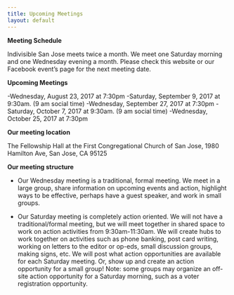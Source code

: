 ```yaml
---
title: Upcoming Meetings
layout: default
---
```


**Meeting Schedule**

Indivisible San Jose meets twice a month. We meet one Saturday morning and one Wednesday evening a month. Please check this website or our Facebook event’s page for the next meeting date.

**Upcoming Meetings**

-Wednesday, August 23, 2017 at 7:30pm
-Saturday, September 9, 2017 at 9:30am.  (9 am social time)
-Wednesday, September 27, 2017 at 7:30pm
-Saturday, October 7, 2017 at 9:30am.  (9 am social time)
-Wednesday, October 25, 2017 at 7:30pm

**Our meeting location**

The Fellowship Hall at the First Congregational Church of San Jose, 1980 Hamilton Ave, San Jose, CA 95125

**Our meeting structure**

* Our Wednesday meeting is a traditional, formal meeting. We meet in a large group, share information on upcoming events and action, highlight ways to be effective, perhaps have a guest speaker, and work in small groups.

* Our Saturday meeting is completely action oriented. We will not have a traditional/formal meeting, but we will meet together in shared space to work on action activities from 9:30am-11:30am. We will create hubs to work together on activities such as phone banking, post card writing, working on letters to the editor or op-eds, small discussion groups, making signs, etc. We will post what action opportunities are available for each Saturday meeting. Or, show up and create an action opportunity for a small group! Note: some groups may organize an off-site action opportunity for a Saturday morning, such as a voter registration opportunity.